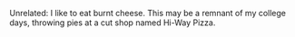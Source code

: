 Unrelated: I like to eat burnt cheese. This may be a remnant of my college days, throwing pies at a cut shop named Hi-Way Pizza.